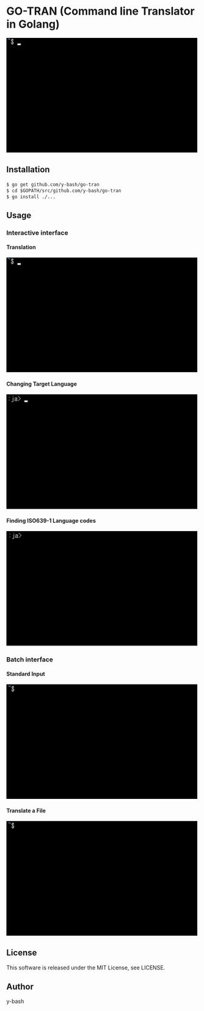 # GO-TRAN (Command line Translator in Golang)

<img width="500" src="https://raw.githubusercontent.com/y-bash/go-tran/main/screenshots/tran_1.gif">

## Installation

```
$ go get github.com/y-bash/go-tran
$ cd $GOPATH/src/github.com/y-bash/go-tran
$ go install ./...
```

## Usage

### Interactive interface

#### Translation

<img width="500" src="https://raw.githubusercontent.com/y-bash/go-tran/main/screenshots/tran_1.gif">

#### Changing Target Language

<img width="500" src="https://raw.githubusercontent.com/y-bash/go-tran/main/screenshots/tran_2.gif">

#### Finding ISO639-1 Language codes

<img width="500" src="https://raw.githubusercontent.com/y-bash/go-tran/main/screenshots/tran_3.gif">

### Batch interface

#### Standard Input

<img width="500" src="https://raw.githubusercontent.com/y-bash/go-tran/main/screenshots/tran_4.gif">

#### Translate a File

<img width="500" src="https://raw.githubusercontent.com/y-bash/go-tran/main/screenshots/tran_5.gif">

## License

This software is released under the MIT License, see LICENSE.

## Author

y-bash

